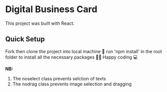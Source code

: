 
# Digital Business Card 
This project was built with React.


## Quick Setup
Fork then clone the project into local machine 🍴
run 'npm install' in the root folder to install all the necessary packages 👩‍💻
Happy coding 💻

**NB:**
1. The noselect class prevents selction of texts
1. The nodrag class prevents image selection and dragging

